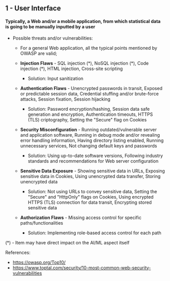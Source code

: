 ## 1 - User Interface
#### Typically, a Web and/or a mobile application, from which statistical data is going to be manually inputted by a user

- Possible threats and/or vulnerabilities:
	
	- For a general Web application, all the typical points mentioned by OWASP are valid;
		
	- **Injection Flaws** - SQL injection (\*), NoSQL injection (\*), Code injection (\*), HTML injection, Cross-site scripting
		- Solution: Input sanitization
			
	- **Authentication Flaws** - Unencrypted passwords in transit, Exposed or predictable session data, Credential stuffing and/or brute-force attacks, Session fixation, Session hijacking
		- Solution: Password encryption/hashing, Session data safe generation and encryption, Authentication timeouts, HTTPS (TLS) criptography, Setting the "Secure" flag on Cookies
			
	- **Security Misconfiguration** - Running outdated/vulnerable server and application software, Running in debug mode and/or revealing error handling information, Having directory listing enabled, Running unnecessary services, Not changing default keys and passwords
		- Solution: Using up-to-date software versions, Following industry standards and recommendations for Web server configuration
			
	- **Sensitive Data Exposure** - Showing sensitive data in URLs, Exposing sensitive data in Cookies, Using unencrypted data transfer, Storing unencrypted data
		- Solution: Not using URLs to convey sensitive data, Setting the "Secure" and "HttpOnly" flags on Cookies, Using encrypted HTTPS (TLS) connection for data transit, Encrypting stored sensitive data
			
	- **Authorization Flaws** - Missing access control for specific paths/functionalities
		- Solution: Implementing role-based access control for each path

(\*) - Item may have direct impact on the AI/ML aspect itself

References:

- https://owasp.org/Top10/
- https://www.toptal.com/security/10-most-common-web-security-vulnerabilities
